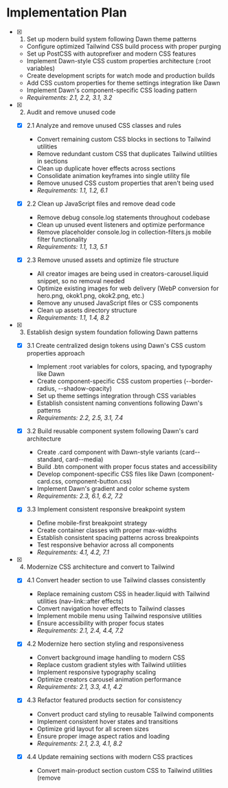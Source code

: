 # Implementation Plan

- [x] 1. Set up modern build system following Dawn theme patterns
  - Configure optimized Tailwind CSS build process with proper purging
  - Set up PostCSS with autoprefixer and modern CSS features
  - Implement Dawn-style CSS custom properties architecture (:root variables)
  - Create development scripts for watch mode and production builds
  - Add CSS custom properties for theme settings integration like Dawn
  - Implement Dawn's component-specific CSS loading pattern
  - _Requirements: 2.1, 2.2, 3.1, 3.2_

- [x] 2. Audit and remove unused code
  - [x] 2.1 Analyze and remove unused CSS classes and rules
    - Convert remaining custom CSS blocks in sections to Tailwind utilities
    - Remove redundant custom CSS that duplicates Tailwind utilities in sections
    - Clean up duplicate hover effects across sections
    - Consolidate animation keyframes into single utility file
    - Remove unused CSS custom properties that aren't being used
    - _Requirements: 1.1, 1.2, 6.1_

  - [x] 2.2 Clean up JavaScript files and remove dead code
    - Remove debug console.log statements throughout codebase
    - Clean up unused event listeners and optimize performance
    - Remove placeholder console.log in collection-filters.js mobile filter functionality
    - _Requirements: 1.1, 1.3, 5.1_

  - [x] 2.3 Remove unused assets and optimize file structure
    - All creator images are being used in creators-carousel.liquid snippet, so no removal needed
    - Optimize existing images for web delivery (WebP conversion for hero.png, okok1.png, okok2.png, etc.)
    - Remove any unused JavaScript files or CSS components
    - Clean up assets directory structure
    - _Requirements: 1.1, 1.4, 8.2_

- [x] 3. Establish design system foundation following Dawn patterns
  - [x] 3.1 Create centralized design tokens using Dawn's CSS custom properties approach
    - Implement :root variables for colors, spacing, and typography like Dawn
    - Create component-specific CSS custom properties (--border-radius, --shadow-opacity)
    - Set up theme settings integration through CSS variables
    - Establish consistent naming conventions following Dawn's patterns
    - _Requirements: 2.2, 2.5, 3.1, 7.4_

  - [x] 3.2 Build reusable component system following Dawn's card architecture
    - Create .card component with Dawn-style variants (card--standard, card--media)
    - Build .btn component with proper focus states and accessibility
    - Develop component-specific CSS files like Dawn (component-card.css, component-button.css)
    - Implement Dawn's gradient and color scheme system
    - _Requirements: 2.3, 6.1, 6.2, 7.2_

  - [x] 3.3 Implement consistent responsive breakpoint system
    - Define mobile-first breakpoint strategy
    - Create container classes with proper max-widths
    - Establish consistent spacing patterns across breakpoints
    - Test responsive behavior across all components
    - _Requirements: 4.1, 4.2, 7.1_

- [x] 4. Modernize CSS architecture and convert to Tailwind
  - [x] 4.1 Convert header section to use Tailwind classes consistently
    - Replace remaining custom CSS in header.liquid with Tailwind utilities (nav-link::after effects)
    - Convert navigation hover effects to Tailwind classes
    - Implement mobile menu using Tailwind responsive utilities
    - Ensure accessibility with proper focus states
    - _Requirements: 2.1, 2.4, 4.4, 7.2_

  - [x] 4.2 Modernize hero section styling and responsiveness
    - Convert background image handling to modern CSS
    - Replace custom gradient styles with Tailwind utilities
    - Implement responsive typography scaling
    - Optimize creators carousel animation performance
    - _Requirements: 2.1, 3.3, 4.1, 4.2_

  - [x] 4.3 Refactor featured products section for consistency
    - Convert product card styling to reusable Tailwind components
    - Implement consistent hover states and transitions
    - Optimize grid layout for all screen sizes
    - Ensure proper image aspect ratios and loading
    - _Requirements: 2.1, 2.3, 4.1, 8.2_

  - [x] 4.4 Update remaining sections with modern CSS practices
    - Convert main-product section custom CSS to Tailwind utilities (remove <style> block with dynamic padding)
    - Convert creators-carousel custom CSS animations to Tailwind utilities (move inline styles to component CSS)
    - Modernize customer reviews section styling
    - Ensure accessibility compliance for all section links
    - _Requirements: 2.1, 4.1, 4.4, 7.2_

  - [x] 4.5 Create comprehensive product page template
    - Design and implement a complete product page template following Dawn's product page patterns
    - Include product image gallery with zoom functionality and proper accessibility
    - Implement product variant selection with proper form validation
    - Add quantity selector with proper input validation and accessibility
    - Create add-to-cart functionality with loading states and error handling
    - Include product description with rich text formatting support
    - Add product reviews section with proper schema markup
    - Implement related products section using existing card-product snippet
    - Ensure mobile-first responsive design with proper touch interactions
    - Add proper SEO meta tags and structured data markup
    - Include breadcrumb navigation for better user experience
    - Implement product sharing functionality with social media integration
    - _Requirements: 2.1, 2.3, 4.1, 4.2, 5.2, 6.1, 7.1, 7.2_

- [x] 5. Refactor JavaScript following Dawn's modern patterns
  - [x] 5.1 Enhance utility function patterns and modular architecture
    - Create utility functions like Dawn's getFocusableElements and HTMLUpdateUtility
    - Improve existing cart functionality to follow Dawn's component pattern more closely
    - Enhance search functionality using Dawn's class-based approach
    - Implement Dawn's SectionId utility for section management
    - _Requirements: 5.1, 5.2, 5.4, 7.1_

  - [x] 5.2 Adopt Dawn's modern JavaScript patterns and Web Components
    - Convert existing components to extend HTMLElement like Dawn's DetailsModal
    - Implement proper custom element registration with customElements.define
    - Add Dawn-style focus management with trapFocus utilities
    - Enhance existing event handling with more robust addEventListener patterns
    - _Requirements: 5.1, 5.2, 5.5, 7.5_

  - [x] 5.3 Create Web Components following Dawn's architecture
    - Convert existing HeaderDrawer functionality to proper Web Component
    - Create SearchModal component with proper focus trapping
    - Develop CartNotification component with Dawn's patterns
    - Implement ProductForm component with proper validation
    - _Requirements: 5.2, 5.4, 6.2, 7.1_

  - [x] 5.4 Optimize performance and implement lazy loading
    - Enhance existing intersection observer implementation for animations
    - Add lazy loading for images and non-critical scripts
    - Optimize event listeners and debounce user inputs
    - Implement service worker for asset caching
    - _Requirements: 8.1, 8.2, 8.3, 8.4_

- [x] 6. Eliminate code duplication following Dawn's snippet architecture
  - [x] 6.1 Create reusable Liquid snippets following Dawn's card-product pattern
    - Extract product card markup into reusable snippet with comprehensive parameters
    - Create button snippet with variant support and accessibility features
    - Build icon snippet system for consistent SVG usage with proper alt text
    - Develop form field snippets with Dawn-style validation and styling
    - Implement Dawn's conditional CSS loading pattern for snippets
    - _Requirements: 6.3, 6.4, 7.4_

  - [x] 6.2 Consolidate repeated JavaScript functionality
    - Create utility functions for DOM manipulation
    - Build event handling utilities for common patterns
    - Develop API interaction utilities for Shopify endpoints
    - Create validation utilities for forms and inputs
    - _Requirements: 6.2, 6.4, 5.3_

  - [x] 6.3 Centralize theme configuration and constants
    - Create theme.config.js for centralized settings and configuration constants
    - Define API endpoints and Shopify configuration in constants file
    - Centralize animation timings, easing functions, and breakpoint values
    - Create theme constants for consistent usage across JavaScript modules
    - _Requirements: 6.4, 7.4, 7.5_

- [x] 7. Implement comprehensive accessibility improvements
  - [x] 7.1 Add proper ARIA labels and semantic HTML structure
    - Audit all interactive elements for proper ARIA attributes
    - Ensure proper heading hierarchy throughout templates
    - Add skip navigation links for keyboard users
    - Implement proper form labeling and error messaging
    - _Requirements: 4.4, 4.5, 3.4_

  - [x] 7.2 Implement keyboard navigation and focus management
    - Ensure all interactive elements are keyboard accessible
    - Create visible focus indicators with proper contrast
    - Implement focus trapping for modal dialogs
    - Add keyboard shortcuts for common actions
    - _Requirements: 4.4, 4.5, 3.4_

  - [x] 7.3 Optimize for screen readers and assistive technology
    - Add proper alternative text for all images
    - Implement live regions for dynamic content updates
    - Ensure proper reading order for screen readers
    - Test with actual screen reader software
    - _Requirements: 4.5, 3.4, 7.5_

- [x] 8. Optimize performance and implement modern loading strategies
  - [x] 8.1 Implement critical CSS and optimize loading performance
    - Enhance existing critical CSS optimizer implementation
    - Implement CSS loading optimization with preload hints
    - Optimize font loading with font-display: swap
    - Minimize CSS bundle size through purging and compression
    - _Requirements: 8.1, 8.4, 3.3_

  - [x] 8.2 Optimize images and implement modern formats
    - Convert images to WebP format with fallbacks (build on existing image optimizer implementation)
    - Implement responsive images with srcset attributes
    - Enhance existing lazy loading for below-the-fold images
    - Optimize image compression and sizing
    - _Requirements: 8.2, 8.4, 4.1_

  - [x] 8.3 Implement JavaScript performance optimizations
    - Add code splitting for non-critical JavaScript
    - Implement module bundling and tree shaking
    - Optimize event listeners and reduce memory leaks
    - Enhance existing performance monitoring and Core Web Vitals tracking
    - Create theme-editor.js file (referenced in main-product.liquid)
    - _Requirements: 8.1, 8.3, 8.4_

- [ ] 8.4 Clean up remaining inline styles and convert to Tailwind utilities
  - Convert hero.liquid background-image inline style to CSS custom property
  - Convert featured-products.liquid and why-choose-us.liquid background-image inline styles
  - Convert card-product.liquid inline styles to proper CSS custom properties
  - Clean up main-guarantee.liquid background-image inline styles
  - Convert footer.liquid background-image inline style to CSS custom property
  - Move cart-notification.liquid inline display:none to proper CSS class
  - _Requirements: 2.1, 2.4, 7.2_

- [ ] 9. Create missing performance monitoring files
  - [ ] 9.1 Create performance-monitor.js file
    - Implement Core Web Vitals tracking (LCP, FID, CLS)
    - Add performance metrics collection and reporting
    - Create performance budget monitoring
    - Implement real user monitoring (RUM) capabilities
    - _Requirements: 8.1, 8.3, 8.4_

  - [ ] 9.2 Create performance-optimizer.js file
    - Implement runtime performance optimizations
    - Add dynamic resource loading optimization
    - Create adaptive loading based on connection speed
    - Implement memory usage optimization
    - _Requirements: 8.1, 8.3, 8.4_

- [-] 10. Complete essential Shopify theme templates and functionality
  - [x] 10.1 Create critical e-commerce templates
    - Create cart.liquid template with modern cart functionality and drawer experience
    - Implement search.liquid template with predictive search integration
    - Create 404.liquid template with helpful navigation and search
    - Add password.liquid template for password-protected stores
    - _Requirements: Core e-commerce functionality, user experience_

  - [x] 10.2 Implement customer account system
    - Create customers/login.liquid template with proper form validation
    - Implement customers/register.liquid with account creation flow
    - Build customers/account.liquid dashboard with order history
    - Create customers/order.liquid for individual order details
    - Add customers/addresses.liquid for address management
    - Implement customers/reset_password.liquid and customers/activate_account.liquid
    - _Requirements: Customer experience, account management_

  - [x] 10.3 Add content and marketing templates
    - Create blog.liquid and article.liquid templates for content marketing
    - Implement page.contact.liquid with contact form functionality
    - Add gift_card.liquid template for gift card purchases
    - Create newsletter signup section for email collection
    - Add announcement bar section for promotions and notices
    - _Requirements: Content marketing, customer engagement_

  - [ ] 10.4 Enhance search and navigation functionality
    - Implement main-search.liquid section for search results page
    - Create predictive search functionality with proper AJAX handling
    - Add breadcrumb navigation throughout the site
    - Implement collection banner section for category pages
    - Create search-form.liquid snippet for reusable search components
    - _Requirements: Site navigation, search functionality_

  - [ ] 10.5 Add modern e-commerce features
    - Implement cart drawer for modern shopping experience
    - Create product recommendations section using Shopify's API
    - Add recently viewed products functionality
    - Implement social sharing buttons for products and content
    - Create wishlist functionality (optional but recommended)
    - _Requirements: Modern e-commerce UX, conversion optimization_

- [ ] 11. Implement SEO and performance optimizations
  - [ ] 11.1 Complete SEO implementation
    - Add comprehensive structured data for products, reviews, and organization
    - Implement Open Graph meta tags for social media sharing
    - Add Twitter Card meta tags for Twitter sharing
    - Ensure canonical URLs are properly implemented
    - Add hreflang tags for international stores (if applicable)
    - _Requirements: Search engine optimization, social media integration_

  - [ ] 11.2 Enhance accessibility and compliance
    - Add skip to content link in header for keyboard navigation
    - Implement proper focus management for modals and drawers
    - Add screen reader announcements for cart updates and dynamic content
    - Test and implement high contrast mode support
    - Ensure reduced motion preferences are respected
    - _Requirements: WCAG 2.1 AA compliance, inclusive design_

- [ ] 12. Configuration and customization enhancements
  - [ ] 12.1 Expand theme settings and customization options
    - Add typography settings for font selection and sizing
    - Implement layout options for container widths and spacing
    - Create social media links configuration in theme settings
    - Add payment icons configuration and display
    - Implement cookie consent settings and banner
    - Add analytics tracking configuration (GA4, Facebook Pixel)
    - _Requirements: Theme customization, merchant flexibility_

  - [ ] 12.2 Implement localization and internationalization
    - Complete locale files for all supported languages
    - Add RTL language support for right-to-left languages
    - Implement currency formatting customization
    - Create region-specific content and legal pages
    - Add multi-language navigation and content switching
    - _Requirements: International commerce, localization_

  - [ ] 12.3 Add legal and compliance features
    - Create privacy policy page template
    - Implement terms of service page template
    - Add cookie policy implementation with consent management
    - Implement GDPR compliance features for EU customers
    - Add age verification for age-restricted items (if applicable)
    - _Requirements: Legal compliance, data protection_

- [ ] 13. Final documentation and cleanup
  - [ ] 13.1 Final code review and cleanup
    - Review all code for consistency and best practices
    - Remove any remaining console.log statements and debug code
    - Validate all file naming conventions are consistent
    - Ensure proper code formatting and linting
    - _Requirements: 7.1, 7.2, 7.4_

  - [ ] 13.2 Create deployment and rollback procedures
    - Document deployment process and requirements
    - Create rollback procedures in case of issues
    - Set up monitoring and alerting for production issues
    - Create checklist for future theme updates
    - _Requirements: 7.5, 8.4_
